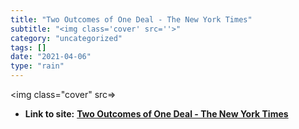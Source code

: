 ```yaml
---
title: "Two Outcomes of One Deal - The New York Times"
subtitle: "<img class='cover' src=''>"
category: "uncategorized"
tags: []
date: "2021-04-06"
type: "rain"
---
```

<img class="cover" src=>


* **Link to site:** **[Two Outcomes of One Deal - The New York Times](http://www.nytimes.com/interactive/2015/12/22/business/100000004108335.mobile.html?_r=0)**